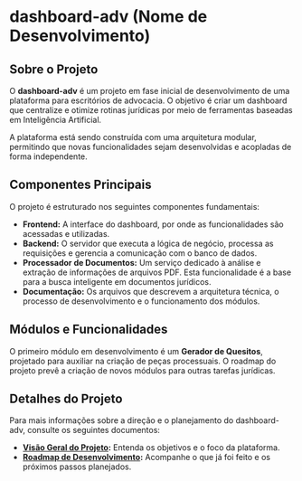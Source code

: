 # dashboard-adv (Nome de Desenvolvimento)

## Sobre o Projeto

O **dashboard-adv** é um projeto em fase inicial de desenvolvimento de uma plataforma para escritórios de advocacia. O objetivo é criar um dashboard que centralize e otimize rotinas jurídicas por meio de ferramentas baseadas em Inteligência Artificial.

A plataforma está sendo construída com uma arquitetura modular, permitindo que novas funcionalidades sejam desenvolvidas e acopladas de forma independente.

## Componentes Principais

O projeto é estruturado nos seguintes componentes fundamentais:

* **Frontend:** A interface do dashboard, por onde as funcionalidades são acessadas e utilizadas.
* **Backend:** O servidor que executa a lógica de negócio, processa as requisições e gerencia a comunicação com o banco de dados.
* **Processador de Documentos:** Um serviço dedicado à análise e extração de informações de arquivos PDF. Esta funcionalidade é a base para a busca inteligente em documentos jurídicos.
* **Documentação:** Os arquivos que descrevem a arquitetura técnica, o processo de desenvolvimento e o funcionamento dos módulos.

## Módulos e Funcionalidades

O primeiro módulo em desenvolvimento é um **Gerador de Quesitos**, projetado para auxiliar na criação de peças processuais. O roadmap do projeto prevê a criação de novos módulos para outras tarefas jurídicas.

## Detalhes do Projeto

Para mais informações sobre a direção e o planejamento do dashboard-adv, consulte os seguintes documentos:

* **[Visão Geral do Projeto](docs/00_VISAO_GERAL.md):** Entenda os objetivos e o foco da plataforma.
* **[Roadmap de Desenvolvimento](ROADMAP.md):** Acompanhe o que já foi feito e os próximos passos planejados.
